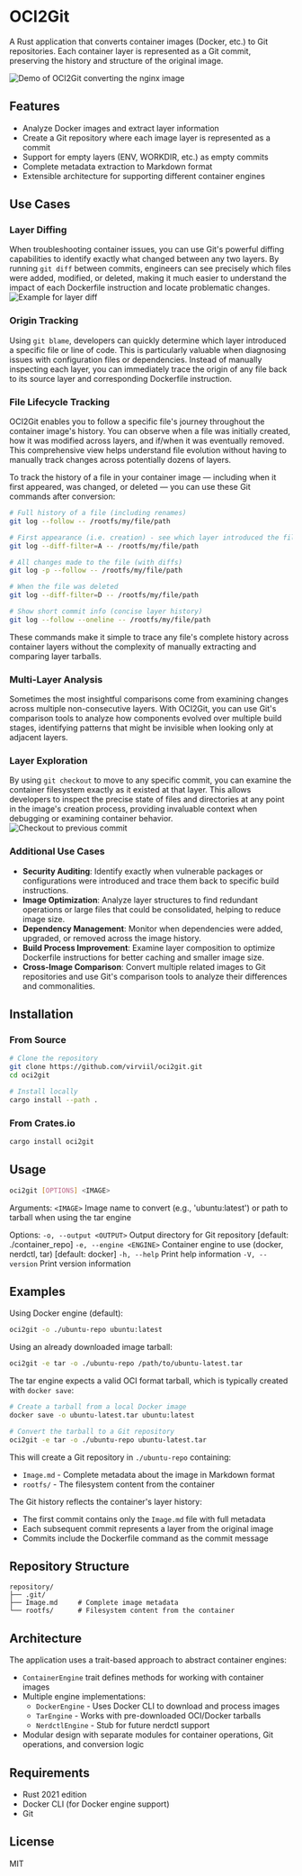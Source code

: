 # OCI2Git

A Rust application that converts container images (Docker, etc.) to Git repositories. Each container layer is represented as a Git commit, preserving the history and structure of the original image.

![Demo of OCI2Git converting the nginx image](./assets/nginx.gif)

## Features

- Analyze Docker images and extract layer information
- Create a Git repository where each image layer is represented as a commit
- Support for empty layers (ENV, WORKDIR, etc.) as empty commits
- Complete metadata extraction to Markdown format
- Extensible architecture for supporting different container engines

## Use Cases

### Layer Diffing
When troubleshooting container issues, you can use Git's powerful diffing capabilities to identify exactly what changed between any two layers. By running `git diff` between commits, engineers can see precisely which files were added, modified, or deleted, making it much easier to understand the impact of each Dockerfile instruction and locate problematic changes.
![Example for layer diff](./assets/layer-diff.png)

### Origin Tracking
Using `git blame`, developers can quickly determine which layer introduced a specific file or line of code. This is particularly valuable when diagnosing issues with configuration files or dependencies. Instead of manually inspecting each layer, you can immediately trace the origin of any file back to its source layer and corresponding Dockerfile instruction.

### File Lifecycle Tracking
OCI2Git enables you to follow a specific file's journey throughout the container image's history. You can observe when a file was initially created, how it was modified across layers, and if/when it was eventually removed. This comprehensive view helps understand file evolution without having to manually track changes across potentially dozens of layers.

To track the history of a file in your container image — including when it first appeared, was changed, or deleted — you can use these Git commands after conversion:

```bash
# Full history of a file (including renames)
git log --follow -- /rootfs/my/file/path

# First appearance (i.e. creation) - see which layer introduced the file
git log --diff-filter=A -- /rootfs/my/file/path

# All changes made to the file (with diffs)
git log -p --follow -- /rootfs/my/file/path

# When the file was deleted
git log --diff-filter=D -- /rootfs/my/file/path

# Show short commit info (concise layer history)
git log --follow --oneline -- /rootfs/my/file/path
```

These commands make it simple to trace any file's complete history across container layers without the complexity of manually extracting and comparing layer tarballs.

### Multi-Layer Analysis
Sometimes the most insightful comparisons come from examining changes across multiple non-consecutive layers. With OCI2Git, you can use Git's comparison tools to analyze how components evolved over multiple build stages, identifying patterns that might be invisible when looking only at adjacent layers.

### Layer Exploration
By using `git checkout` to move to any specific commit, you can examine the container filesystem exactly as it existed at that layer. This allows developers to inspect the precise state of files and directories at any point in the image's creation process, providing invaluable context when debugging or examining container behavior.
![Checkout to previous commit](./assets/checkout.png)

### Additional Use Cases

- **Security Auditing**: Identify exactly when vulnerable packages or configurations were introduced and trace them back to specific build instructions.
- **Image Optimization**: Analyze layer structures to find redundant operations or large files that could be consolidated, helping to reduce image size.
- **Dependency Management**: Monitor when dependencies were added, upgraded, or removed across the image history.
- **Build Process Improvement**: Examine layer composition to optimize Dockerfile instructions for better caching and smaller image size.
- **Cross-Image Comparison**: Convert multiple related images to Git repositories and use Git's comparison tools to analyze their differences and commonalities.

## Installation

### From Source

```bash
# Clone the repository
git clone https://github.com/virviil/oci2git.git
cd oci2git

# Install locally
cargo install --path .
```

### From Crates.io

```bash
cargo install oci2git
```

## Usage

```bash
oci2git [OPTIONS] <IMAGE>
```

Arguments:
  `<IMAGE>`  Image name to convert (e.g., 'ubuntu:latest') or path to tarball when using the tar engine

Options:
  `-o, --output <OUTPUT>`  Output directory for Git repository [default: ./container_repo]
  `-e, --engine <ENGINE>`  Container engine to use (docker, nerdctl, tar) [default: docker]
  `-h, --help`            Print help information
  `-V, --version`         Print version information

## Examples

Using Docker engine (default):
```bash
oci2git -o ./ubuntu-repo ubuntu:latest
```

Using an already downloaded image tarball:
```bash
oci2git -e tar -o ./ubuntu-repo /path/to/ubuntu-latest.tar
```

The tar engine expects a valid OCI format tarball, which is typically created with `docker save`:
```bash
# Create a tarball from a local Docker image
docker save -o ubuntu-latest.tar ubuntu:latest

# Convert the tarball to a Git repository
oci2git -e tar -o ./ubuntu-repo ubuntu-latest.tar
```

This will create a Git repository in `./ubuntu-repo` containing:
- `Image.md` - Complete metadata about the image in Markdown format
- `rootfs/` - The filesystem content from the container

The Git history reflects the container's layer history:
- The first commit contains only the `Image.md` file with full metadata
- Each subsequent commit represents a layer from the original image
- Commits include the Dockerfile command as the commit message

## Repository Structure

```
repository/
├── .git/
├── Image.md     # Complete image metadata
└── rootfs/      # Filesystem content from the container
```

## Architecture

The application uses a trait-based approach to abstract container engines:

- `ContainerEngine` trait defines methods for working with container images
- Multiple engine implementations:
  - `DockerEngine` - Uses Docker CLI to download and process images
  - `TarEngine` - Works with pre-downloaded OCI/Docker tarballs
  - `NerdctlEngine` - Stub for future nerdctl support
- Modular design with separate modules for container operations, Git operations, and conversion logic

## Requirements

- Rust 2021 edition
- Docker CLI (for Docker engine support)
- Git

## License

MIT
